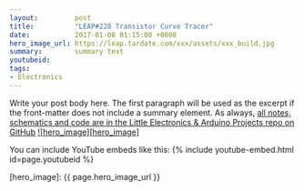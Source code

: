 ```yaml
---
layout:         post
title:          "LEAP#228 Transistor Curve Tracer"
date:           2017-01-08 01:15:00 +0800
hero_image_url: https://leap.tardate.com/xxx/assets/xxx_build.jpg
summary:        summary text
youtubeid:
tags:
- Electronics
---
```


Write your post body here. The first paragraph will be used as the excerpt if
the front-matter does not include a summary element.
As always, [all notes, schematics and code are in the Little Electronics & Arduino Projects repo on GitHub][project]
[![hero_image][hero_image]][project]

You can include YouTube embeds like this:
{% include youtube-embed.html id=page.youtubeid %}

[leap]: https://leap.tardate.com
[project]: https://github.com/tardate/LittleArduinoProjects/tree/master/xxx
[hero_image]: {{ page.hero_image_url }}
